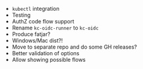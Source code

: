 * `kubectl` integration
* Testing
* AuthZ code flow support
* Rename `kc-oidc-runner` to `kc-oidc`
* Produce fatjar?
* Windows/Mac dist?!
* Move to separate repo and do some GH releases?
* Better validation of options
* Allow showing possible flows